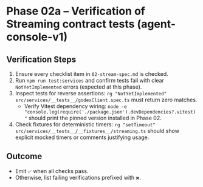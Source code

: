 # Phase 02a – Verification of Streaming contract tests (agent-console-v1)

## Verification Steps
1. Ensure every checklist item in `02-stream-spec.md` is checked.
2. Run `npm run test:services` and confirm tests fail with clear `NotYetImplemented` errors (expected at this phase).
3. Inspect tests for reverse assertions: `rg "NotYetImplemented" src/services/__tests__/godexClient.spec.ts` must return zero matches.
   - Verify Vitest dependency wiring: `node -e "console.log(require('./package.json').devDependencies?.vitest)"` should print the pinned version installed in Phase 02.
4. Check fixtures for deterministic timers: `rg "setTimeout" src/services/__tests__/__fixtures__/streaming.ts` should show explicit mocked timers or comments justifying usage.

## Outcome
- Emit `✅` when all checks pass.
- Otherwise, list failing verifications prefixed with `❌`.
